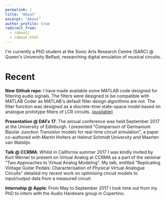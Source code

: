 ```yaml
---
permalink: /
title: "About"
excerpt: "About"
author_profile: true
redirect_from:
  - /about/
  - /about.html
---
```


I'm currently a PhD student at the Sonic Arts Research Centre (SARC) @ Queen's University Belfast, researching digital emulation of musical circuits.

Recent
======

**New Github repo**: I have made available some MATLAB code designed for filtering audio signals. The filters were designed to be compatible with MATLAB Coder as MATLAB's default filter design algorithms are not. The filter function was designed as a discrete-time state-space model based on analogue prototype filters of LCR circuits. [(available)](https://github.com/bencholmes/coderFilter)

**Presentation @ DAFx 17**: The annual conference was held September 2017 at the University of Edinburgh. I presented "Comparison of Germanium Bipolar Junction Transistor models for real-time circuit simulation", a paper co-authored with Martin Holters at Helmut Schmidt University and Maarten van Walstijn.

**Talk @ CCRMA**: Whilst in California summer 2017 I was kindly invited by Kurt Werner to present on Virtual Analog at CCRMA as a part of the seminar "Two Approaches to Virtual Analog Modeling". My talk, entitled "Replicating Vintage Guitar Pedals: Characterisation of Physical Virtual Analogue Circuits" detailed my recent work on optimising circuit models to input/output data from a measured circuit.

**Internship @ Apple**: From May to September 2017 I took time out from my PhD to intern with the Audio Hardware group in Cupertino.
